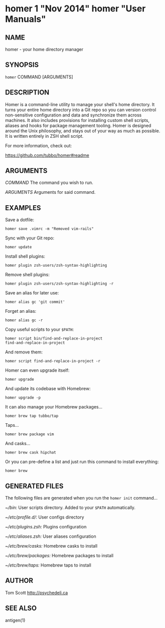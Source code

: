 # homer 1 "Nov 2014" homer "User Manuals"

## NAME

homer - your home directory manager

## SYNOPSIS

`homer` COMMAND [ARGUMENTS]

## DESCRIPTION

Homer is a command-line utility to manage your shell's home directory.
It turns your entire home directory into a Git repo so you can
version control non-sensitive configuration and data and synchronize
them across machines. It also includes provisions for installing custom
shell scripts, aliases and hooks for package management tooling. Homer
is designed around the Unix philosophy, and stays out of your way as
much as possible. It is written entirely in ZSH shell script.

For more information, check out:

https://github.com/tubbo/homer#readme

## ARGUMENTS

*COMMAND*
  The command you wish to run.

*ARGUMENTS*
  Arguments for said command.

## EXAMPLES

Save a dotfile:

```
homer save .vimrc -m "Removed vim-rails"
```

Sync with your Git repo:

```
homer update
```

Install shell plugins:

```
homer plugin zsh-users/zsh-syntax-highlighting
```

Remove shell plugins:

```
homer plugin zsh-users/zsh-syntax-highlighting -r
```

Save an alias for later use:

```
homer alias gc 'git commit'
```

Forget an alias:

```
homer alias gc -r
```

Copy useful scripts to your `$PATH`:

```
homer script bin/find-and-replace-in-project
find-and-replace-in-project
```

And remove them:

```
homer script find-and-replace-in-project -r
```

Homer can even upgrade itself:

```
homer upgrade
```

And update its codebase with Homebrew:

```
homer upgrade -p
```

It can also manage your Homebrew packages...

```
homer brew tap tubbo/tap
```

Taps...

```
homer brew package vim
```

And casks...

```
homer brew cask hipchat
```

Or you can pre-define a list and just run this command
to install everything:

```
homer brew
```

## GENERATED FILES

The following files are generated when you run the `homer init`
command...

*~/bin:* User scripts directory. Added to your `$PATH` automatically.

*~/etc/profile.d/:* User configs directory

*~/etc/plugins.zsh:* Plugins configuration

*~/etc/aliases.zsh:* User aliases configuration

*~/etc/brew/casks:* Homebrew casks to install

*~/etc/brew/packages:* Homebrew packages to install

*~/etc/brew/taps:* Homebrew taps to install


## AUTHOR

Tom Scott <http://psychedeli.ca>

## SEE ALSO

antigen(1)
